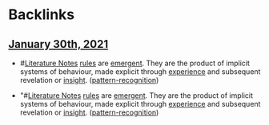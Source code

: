 
# Backlinks
## [January 30th, 2021](<January 30th, 2021.md>)
- #[Literature Notes](<Literature Notes.md>) [rules](<rules.md>) are [emergent]([emergent](<emergent.md>)). They are the product of implicit systems of behaviour, made explicit through [experience](<experience.md>) and subsequent revelation or [insight]([insights](<insights.md>)). ([pattern-recognition](<pattern-recognition.md>))

- "#[Literature Notes](<Literature Notes.md>) [rules](<rules.md>) are [emergent]([emergent](<emergent.md>)). They are the product of implicit systems of behaviour, made explicit through [experience](<experience.md>) and subsequent revelation or [insight]([insights](<insights.md>)). ([pattern-recognition](<pattern-recognition.md>))

